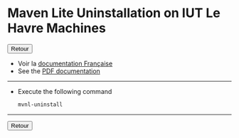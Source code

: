 # Maven Lite Uninstallation on IUT Le Havre Machines

<a href="https://florobart.github.io/Maven_lite/Documentations/Installation.en.html"><button type="button">Retour</button></a>

- Voir la [documentation Française](./Desinstallation.fr.md)
- See the [PDF documentation](./Desinstallation.en.pdf)

****

- Execute the following command

  ```sh
  mvnl-uninstall
  ```

****

<a href="https://florobart.github.io/Maven_lite/Documentations/Installation.en.html"><button type="button">Retour</button></a>
